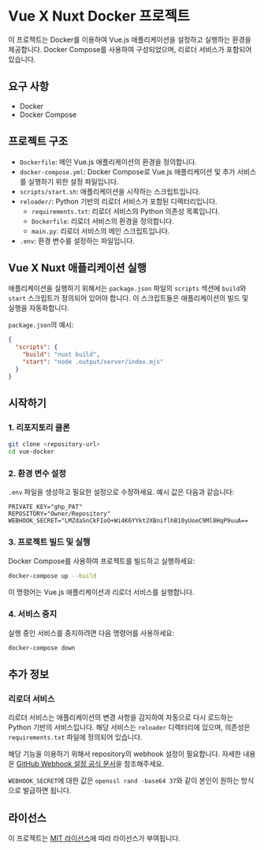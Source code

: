 
# Vue X Nuxt Docker 프로젝트

이 프로젝트는 Docker를 이용하여 Vue.js 애플리케이션을 설정하고 실행하는 환경을 제공합니다. Docker Compose를 사용하여 구성되었으며, 리로더 서비스가 포함되어 있습니다.

## 요구 사항

- Docker
- Docker Compose

## 프로젝트 구조

- `Dockerfile`: 메인 Vue.js 애플리케이션의 환경을 정의합니다.
- `docker-compose.yml`: Docker Compose로 Vue.js 애플리케이션 및 추가 서비스를 실행하기 위한 설정 파일입니다.
- `scripts/start.sh`: 애플리케이션을 시작하는 스크립트입니다.
- `reloader/`: Python 기반의 리로더 서비스가 포함된 디렉터리입니다.
  - `requirements.txt`: 리로더 서비스의 Python 의존성 목록입니다.
  - `Dockerfile`: 리로더 서비스의 환경을 정의합니다.
  - `main.py`: 리로더 서비스의 메인 스크립트입니다.
- `.env`: 환경 변수를 설정하는 파일입니다.

## Vue X Nuxt 애플리케이션 실행

애플리케이션을 실행하기 위해서는 `package.json` 파일의 `scripts` 섹션에 `build`와 `start` 스크립트가 정의되어 있어야 합니다. 이 스크립트들은 애플리케이션의 빌드 및 실행을 자동화합니다.

`package.json`의 예시:

```json
{
  "scripts": {
    "build": "nuxt build",
    "start": "node .output/server/index.mjs"
  }
}
```

## 시작하기

### 1. 리포지토리 클론

```bash
git clone <repository-url>
cd vue-docker
```

### 2. 환경 변수 설정

`.env` 파일을 생성하고 필요한 설정으로 수정하세요. 예시 값은 다음과 같습니다:

```
PRIVATE_KEY="ghp_PAT"
REPOSITORY="Owner/Repository"       
WEBHOOK_SECRET="LMZdaSnCkFIoO+Wi4K6YYkt2XBniflhB10yUoeC9Ml8HqP9uuA==
```



### 3. 프로젝트 빌드 및 실행

Docker Compose를 사용하여 프로젝트를 빌드하고 실행하세요:

```bash
docker-compose up --build
```

이 명령어는 Vue.js 애플리케이션과 리로더 서비스를 실행합니다.



### 4. 서비스 중지

실행 중인 서비스를 중지하려면 다음 명령어를 사용하세요:

```bash
docker-compose down
```



## 추가 정보

### 리로더 서비스
리로더 서비스는 애플리케이션의 변경 사항을 감지하여 자동으로 다시 로드하는 Python 기반의 서비스입니다. 해당 서비스는 `reloader` 디렉터리에 있으며, 의존성은 `requirements.txt` 파일에 정의되어 있습니다.

해당 기능을 이용하기 위해서 repository의 webhook 설정이 필요합니다.
자세한 내용은 [GitHub Webhook 설정 공식 문서](https://docs.github.com/en/webhooks-and-events/webhooks/creating-webhooks)을 참조해주세요.

`WEBHOOK_SECRET`에 대한 값은 `openssl rand -base64 37`와 같이 본인이 원하는 방식으로 발급하면 됩니다.


## 라이선스
이 프로젝트는 [MIT 라이선스](LICENSE)에 따라 라이선스가 부여됩니다.
